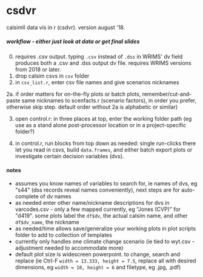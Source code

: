 # csdvr
 calsimII data vis in r (csdvr). version august '18.
 
##### workflow - either just look at data or get final slides

0. requires .csv output. typing `.csv` instead of `.dss` in WRIMS' dv field produces both a .csv and .dss output dv file. requires WRIMS 
   versions from 2018 or later.
1. drop calsim csvs in `csv` folder
2. in `csv_list.r`, enter csv file names and give scenarios nicknames

2a.  if order matters for on-the-fly plots or batch plots, remember/cut-and-paste same nicknames to scenfacts.r (scenario factors), in order you prefer, otherwise skip step. default order without 2a is alphabetic or similar)

3. open control.r: in three places at top, enter the working folder path (eg use as a stand alone post-processor location or in a project-specific folder?)

4. in control.r, run blocks from top down as needed: single run-clicks there let you read in csvs, build `data.frames`, and either batch export plots or investigate certain decision variables (dvs). 

#### notes #####
- assumes you know names of variables to search for, ie names of dvs, eg "s44" (dss records reveal names conveniently), next steps are for auto-complete of dv names
- as needed enter other name/nickname descriptions for dvs in varcodes.csv - only a few mapped currently, eg "Jones (CVP)" for "d419". some plots label the `df$dv`, the actual calsim name, and other `df$dv_name`, the nickname
- as needed/time allows save/generalize your working plots in plot scripts folder to add to collection of templates
- currently only handles one climate change scenario (ie tied to wyt.csv - adjustment needed to accommodate more)
- default plot size is widescreen powerpoint. to change, search and replace (ie Ctrl-F `width = 13.333, height = 7.5`, replace all with 
  desired dimensions, eg `width = 10, height = 6` and filetype, eg .jpg, .pdf)
